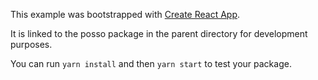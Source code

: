 This example was bootstrapped with [Create React App](https://github.com/facebook/create-react-app).

It is linked to the posso package in the parent directory for development purposes.

You can run `yarn install` and then `yarn start` to test your package.
